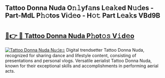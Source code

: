 ## Tattoo Donna Nuda O𝚗𝚕yf𝚊ns L𝚎a𝚔ed N𝚞𝚍es - Part-MdL P𝚑𝚘tos Vi𝚍𝚎o - H𝚘𝚝 Part L𝚎a𝚔s VBd9B

# <h2><a href="http://kfdk1d.oniu.top/?m=Tattoo+Donna+Nuda">🔗👉 🔴 Tattoo Donna Nuda P𝚑ot𝚘𝚜 V𝚒d𝚎o</a></h2>

[![Tattoo Donna Nuda Nu𝚍e𝚜](https://i.imgur.com/0qMVB7G.gif)](http://kfdk1d.oniu.top/?m=Tattoo+Donna+Nuda)
Digital trendsetter Tattoo Donna Nuda, recognized for sharing dance and lifestyle content, consisting of presentations and personal vlogs. Versatile aerialist Tattoo Donna Nuda, known for their exceptional skills and accomplishments in performing aerial acts.  
